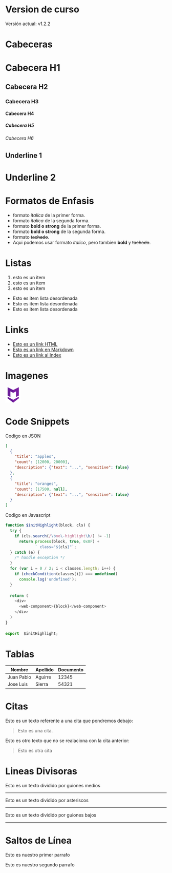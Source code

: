 # Version de curso
Versión actual: v1.2.2

# Cabeceras
# Cabecera H1
## Cabecera H2
### Cabecera H3
#### Cabecera H4
##### Cabecera H5
###### Cabecera H6

Underline 1
------------------

Underline 2
==================

# Formatos de Enfasis
- formato *italica* de la primer forma.
- formato _italica_ de la segunda forma.
- formato **bold o strong** de la primer forma.
- formato __bold o strong__ de la segunda forma.
- formato ~~tachado~~. 
- Aqui podemos usar formato *italico*, pero tambien **bold** y ~~tachado~~. 

# Listas
1. esto es un item
2. esto es un item
3. esto es un item
- Esto es item lista desordenada
- Esto es item lista desordenada
- Esto es item lista desordenada

# Links
- <a href="http://google.com">Esto es un link HTML</a>
- [Esto es un link en Markdown](http://google.com)
- [Esto es un link al Index](index.html)

# Imagenes
![Logo GitHub](https://github.com/adam-p/markdown-here/raw/master/src/common/images/icon48.png)

# Code Snippets
Codigo en JSON
```JSON
[
  {
    "title": "apples",
    "count": [12000, 20000],
    "description": {"text": "...", "sensitive": false}
  },
  {
    "title": "oranges",
    "count": [17500, null],
    "description": {"text": "...", "sensitive": false}
  }
]
```

Codigo en Javascript
```Javascript
function $initHighlight(block, cls) {
  try {
    if (cls.search(/\bno\-highlight\b/) != -1)
      return process(block, true, 0x0F) +
             ` class="${cls}"`;
  } catch (e) {
    /* handle exception */
  }
  for (var i = 0 / 2; i < classes.length; i++) {
    if (checkCondition(classes[i]) === undefined)
      console.log('undefined');
  }

  return (
    <div>
      <web-component>{block}</web-component>
    </div>
  )
}

export  $initHighlight;
```

# Tablas
| Nombre | Apellido | Documento|
|--------|----------|----------|
|Juan Pablo| Aguirre|12345|
|Jose Luis| Sierra|54321|

# Citas
Esto es un texto referente a una cita que pondremos debajo:
> Esto es una cita.

Esto es otro texto que no se realaciona con la cita anterior:
> Esto es otra cita

# Lineas Divisoras
Esto es un texto dividido por guiones medios

---
Esto es un texto dividido por asteriscos

***

Esto es un texto dividido por guiones bajos

___

# Saltos de Línea
Esto es nuestro primer parrafo

Esto es nuestro segundo parrafo